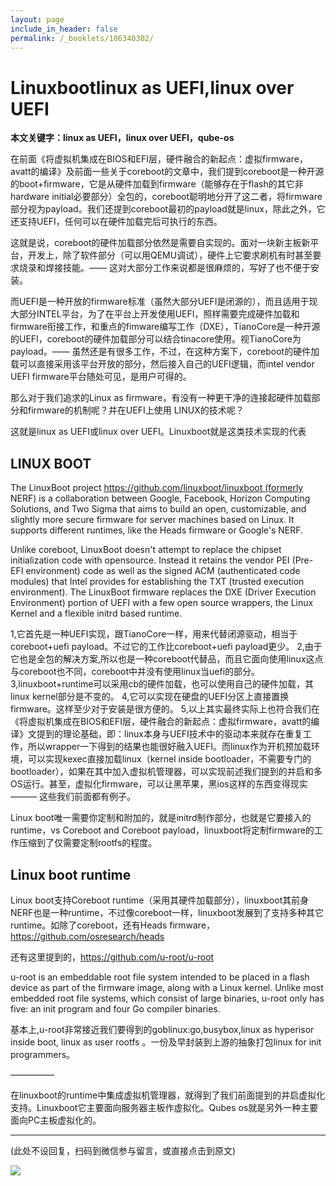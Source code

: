 ```yaml
---
layout: page
include_in_header: false
permalink: /_booklets/106340302/
---
```

Linuxbootlinux as UEFI,linux over UEFI
=====

__本文关键字：linux as UEFI，linux over UEFI，qube-os__

在前面《将虚拟机集成在BIOS和EFI层，硬件融合的新起点：虚拟firmware，avatt的编译》及前面一些关于coreboot的文章中，我们提到coreboot是一种开源的boot+firmware，它是从硬件加载到firmware（能够存在于flash的其它非hardware initial必要部分）全包的，coreboot聪明地分开了这二者，将firmware部分视为payload。我们还提到coreboot最初的payload就是linux，除此之外，它还支持UEFI，任何可以在硬件加载完后可执行的东西。

这就是说，coreboot的硬件加载部分依然是需要自实现的。面对一块新主板新平台，开发上，除了软件部分（可以用QEMU调试），硬件上它要求刷机有时甚至要求烧录和焊接技能。—— 这对大部分工作来说都是很麻烦的，写好了也不便于安装。

而UEFI是一种开放的firmware标准（虽然大部分UEFI是闭源的），而且适用于现大部分INTEL平台，为了在平台上开发使用UEFI，照样需要完成硬件加载和firmware衔接工作，和重点的fimware编写工作（DXE），TianoCore是一种开源的UEFI，coreboot的硬件加载部分可以结合tinacore使用。视TianoCore为payload。—— 虽然还是有很多工作，不过，在这种方案下，coreboot的硬件加载可以直接采用该平台开放的部分，然后接入自己的UEFI逻辑，而intel vendor UEFI firmware平台随处可见，是用户可得的。

那么对于我们追求的Linux as firmware，有没有一种更干净的连接起硬件加载部分和firmware的机制呢？并在UEFI上使用 LINUX的技术呢？

这就是linux as UEFI或linux over UEFI。Linuxboot就是这类技术实现的代表

LINUX BOOT
-----


The LinuxBoot project https://github.com/linuxboot/linuxboot (formerly NERF) is a collaboration between Google, Facebook, Horizon Computing Solutions, and Two Sigma that aims to build an open, customizable, and slightly more secure firmware for server machines based on Linux. It supports different runtimes, like the Heads firmware or Google's NERF.

Unlike coreboot, LinuxBoot doesn't attempt to replace the chipset initialization code with opensource. Instead it retains the vendor PEI (Pre-EFI environment) code as well as the signed ACM (authenticated code modules) that Intel provides for establishing the TXT (trusted execution environment). The LinuxBoot firmware replaces the DXE (Driver Execution Environment) portion of UEFI with a few open source wrappers, the Linux Kernel and a flexible initrd based runtime.



1,它首先是一种UEFI实现，跟TianoCore一样，用来代替闭源驱动，相当于coreboot+uefi payload。不过它的工作比coreboot+uefi payload更少。
2,由于它也是全包的解决方案,所以也是一种coreboot代替品，而且它面向使用linux这点与coreboot也不同，coreboot中并没有使用linux当uefi的部分。
3,linuxboot+runtime可以采用cb的硬件加载，也可以使用自己的硬件加载，其linux kernel部分是不变的。
4,它可以实现在硬盘的UEFI分区上直接置换firmware。这样至少对于安装是很方便的。
5,以上其实最终实际上也符合我们在《将虚拟机集成在BIOS和EFI层，硬件融合的新起点：虚拟firmware，avatt的编译》文提到的理论基础，即：linux本身与UEFI技术中的驱动本来就存在重复工作，所以wrapper一下得到的结果也能很好融入UEFI。而linux作为开机预加载环境，可以实现kexec直接加载linux（kernel inside bootloader，不需要专门的bootloader），如果在其中加入虚拟机管理器，可以实现前述我们提到的并启和多OS运行。甚至，虚拟化firmware，可以让黑苹果，黑ios这样的东西变得现实 ——— 这些我们前面都有例子。

Linux boot唯一需要你定制和附加的，就是initrd制作部分，也就是它要接入的runtime，vs Coreboot and Coreboot payload，linuxboot将定制firmware的工作压缩到了仅需要定制rootfs的程度。

Linux boot runtime
-----

Linux boot支持Coreboot runtime（采用其硬件加载部分），linuxboot其前身NERF也是一种runtime，不过像coreboot一样，linuxboot发展到了支持多种其它runtime。如除了coreboot，还有Heads firmware，https://github.com/osresearch/heads

还有这里提到的，https://github.com/u-root/u-root

u-root is an embeddable root file system intended to be placed in a flash device as part of the firmware image, along with a Linux kernel. Unlike most embedded root file systems, which consist of large binaries, u-root only has five: an init program and four Go compiler binaries.


基本上,u-root非常接近我们要得到的goblinux:go,busybox,linux as hyperisor inside boot, linux as user rootfs 。一份及早封装到上游的抽象打包linux for init programmers。

—————

在linuxboot的runtime中集成虚拟机管理器，就得到了我们前面提到的并启虚拟化支持。Linuxboot它主要面向服务器主板作虚拟化。Qubes os就是另外一种主要面向PC主板虚拟化的。
 

-----


(此处不设回复，扫码到微信参与留言，或直接点击到原文)

![](/p/106340302/qrcode.png)

<!-- Markdeep: -->
<meta charset="utf-8">
<link rel="stylesheet" href="../../res/aloha.css?">

<script src="../../res/markdeep.min.js" charset="utf-8"></script>




